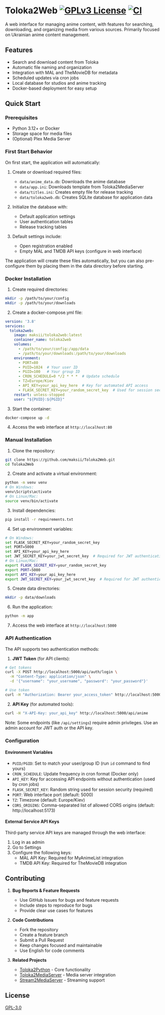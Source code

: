 # Toloka2Web [![GPLv3 License](https://img.shields.io/badge/License-GPL%20v3-yellow.svg)](https://opensource.org/licenses/) [![CI](https://github.com/maksii/Toloka2Web/actions/workflows/docker_hub.yml/badge.svg?branch=main)](https://github.com/maksii/Toloka2Web/actions/workflows/docker_hub.yml)

A web interface for managing anime content, with features for searching, downloading, and organizing media from various sources. Primarily focused on Ukrainian anime content management.

## Features

- Search and download content from Toloka
- Automatic file naming and organization
- Integration with MAL and TheMovieDB for metadata
- Scheduled updates via cron jobs
- Local database for studios and anime tracking
- Docker-based deployment for easy setup

## Quick Start

### Prerequisites
- Python 3.12+ or Docker
- Storage space for media files
- (Optional) Plex Media Server

### First Start Behavior

On first start, the application will automatically:

1. Create or download required files:
   - `data/anime_data.db`: Downloads the anime database
   - `data/app.ini`: Downloads template from Toloka2MediaServer
   - `data/titles.ini`: Creates empty file for release tracking
   - `data/toloka2web.db`: Creates SQLite database for application data

2. Initialize the database with:
   - Default application settings
   - User authentication tables
   - Release tracking tables

3. Default settings include:
   - Open registration enabled
   - Empty MAL and TMDB API keys (configure in web interface)

The application will create these files automatically, but you can also pre-configure them by placing them in the data directory before starting.

### Docker Installation

1. Create required directories:
```bash
mkdir -p /path/to/your/config
mkdir -p /path/to/your/downloads
```

2. Create a docker-compose.yml file:
```yaml
version: '3.8'
services:
  toloka2web:
    image: maksii/toloka2web:latest
    container_name: toloka2web
    volumes:
      - /path/to/your/config:/app/data
      - /path/to/your/downloads:/path/to/your/downloads
    environment:
      - PORT=80
      - PUID=1024  # Your user ID
      - PGID=100   # Your group ID
      - CRON_SCHEDULE=0 */2 * * *  # Update schedule
      - TZ=Europe/Kiev
      - API_KEY=your_api_key_here  # Key for automated API access
      - FLASK_SECRET_KEY=your_random_secret_key  # Used for session security
    restart: unless-stopped
    user: "${PUID}:${PGID}"
```

3. Start the container:
```bash
docker-compose up -d
```

4. Access the web interface at `http://localhost:80`

### Manual Installation

1. Clone the repository:
```bash
git clone https://github.com/maksii/Toloka2Web.git
cd Toloka2Web
```

2. Create and activate a virtual environment:
```bash
python -m venv venv
# On Windows:
venv\Scripts\activate
# On Linux/Mac:
source venv/bin/activate
```

3. Install dependencies:
```bash
pip install -r requirements.txt
```

4. Set up environment variables:
```bash
# On Windows:
set FLASK_SECRET_KEY=your_random_secret_key
set PORT=5000
set API_KEY=your_api_key_here
set JWT_SECRET_KEY=your_jwt_secret_key  # Required for JWT authentication
# On Linux/Mac:
export FLASK_SECRET_KEY=your_random_secret_key
export PORT=5000
export API_KEY=your_api_key_here
export JWT_SECRET_KEY=your_jwt_secret_key  # Required for JWT authentication
```

5. Create data directories:
```bash
mkdir -p data/downloads
```

6. Run the application:
```bash
python -m app
```

7. Access the web interface at `http://localhost:5000`

### API Authentication

The API supports two authentication methods:

1. **JWT Token** (for API clients):
```bash
# Get tokens
curl -X POST http://localhost:5000/api/auth/login \
  -H "Content-Type: application/json" \
  -d '{"username": "your_username", "password": "your_password"}'

# Use token
curl -H "Authorization: Bearer your_access_token" http://localhost:5000/api/anime
```

2. **API Key** (for automated tools):
```bash
curl -H "X-API-Key: your_api_key" http://localhost:5000/api/anime
```

Note: Some endpoints (like `/api/settings`) require admin privileges. Use an admin account for JWT auth or the API key.

### Configuration

#### Environment Variables
- `PUID/PGID`: Set to match your user/group ID (run `id` command to find yours)
- `CRON_SCHEDULE`: Update frequency in cron format (Docker only)
- `API_KEY`: Key for accessing API endpoints without authentication (used by cron jobs)
- `FLASK_SECRET_KEY`: Random string used for session security (required)
- `PORT`: Web interface port (default: 5000)
- `TZ`: Timezone (default: Europe/Kiev)
- `CORS_ORIGINS`: Comma-separated list of allowed CORS origins (default: http://localhost:5173)

#### External Service API Keys
Third-party service API keys are managed through the web interface:
1. Log in as admin
2. Go to Settings
3. Configure the following keys:
   - MAL API Key: Required for MyAnimeList integration
   - TMDB API Key: Required for TheMovieDB integration

## Contributing

1. **Bug Reports & Feature Requests**
   - Use GitHub Issues for bugs and feature requests
   - Include steps to reproduce for bugs
   - Provide clear use cases for features

2. **Code Contributions**
   - Fork the repository
   - Create a feature branch
   - Submit a Pull Request
   - Keep changes focused and maintainable
   - Use English for code comments

3. **Related Projects**
   - [Toloka2Python](https://github.com/CakesTwix/toloka2python) - Core functionality
   - [Toloka2MediaServer](https://github.com/CakesTwix/Toloka2MediaServer) - Media server integration
   - [Stream2MediaServer](https://github.com/maksii/Stream2MediaServer) - Streaming support

## License

[GPL-3.0](https://choosealicense.com/licenses/gpl-3.0/)

